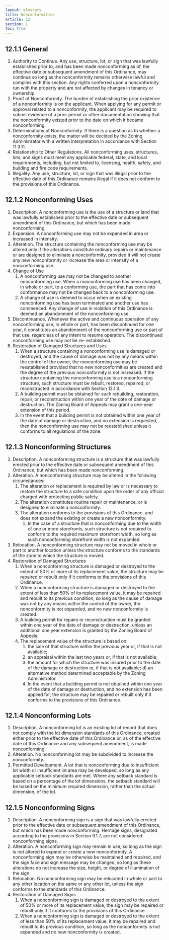 ```yaml
---
layout: glossary
title: Nonconformities
article: 12
section: 1
toc: true
---
```


## 12.1.1 General

1. Authority to Continue. Any use, structure, lot, or sign that was lawfully established prior to, and has been made nonconforming as of, the effective date or subsequent amendment of this Ordinance, may continue so long as the nonconformity remains otherwise lawful and
   complies with this section. Any rights conferred upon a nonconformity run with the property and are not affected by changes in tenancy or ownership.
2. Proof of Nonconformity. The burden of establishing the prior existence of a nonconformity is on
   the applicant. When applying for any permit or approval related to a nonconformity, the applicant may be required to submit evidence of a prior permit or other documentation showing that the nonconformity existed prior to the date on which it became nonconforming.
3. Determinations of Nonconformity. If there is a question as to whether a nonconformity exists, the matter will be decided by the Zoning Administrator with a written interpretation in accordance with Section 11.3.11.
4. Relationship to Other Regulations. All nonconforming uses, structures, lots, and signs must meet any applicable federal, state, and local requirements, including, but not limited to, licensing, health, safety, and building and fire code requirements.
5. Illegality. Any use, structure, lot, or sign that was illegal prior to the effective date of this Ordinance remains illegal if it does not conform to the provisions of this Ordinance.

## 12.1.2 Nonconforming Uses

1. Description. A nonconforming use is the use of a structure or land that was lawfully established prior to the effective date or subsequent amendment of this Ordinance, but which has been made nonconforming.
2. Expansion. A nonconforming use may not be expanded in area or increased in intensity.
3. Alteration. The structure containing the nonconforming use may be altered only if the alterations constitute ordinary repairs or maintenance or are designed to eliminate a
   nonconformity, provided it will not create any new nonconformity or increase the area or intensity of a nonconforming use.
4. Change of Use
   1. A nonconforming use may not be changed to another nonconforming use. When a nonconforming use has been changed, in whole or part, to a conforming use, the part that has come into conformance may not be changed back to a nonconforming use.
   2. A change of use is deemed to occur when an existing nonconforming use has been terminated and another use has commenced. Any change of use in violation of this Ordinance is deemed an abandonment of the nonconforming use.
5. Discontinuance. Whenever the active and continuous operation of any nonconforming use, in whole or part, has been discontinued for one year, it constitutes an abandonment of the nonconforming use or part of that use,
   regardless of any intent to resume operation. The discontinued nonconforming use may not be re- established.
6. Restoration of Damaged Structures and Uses
   1. When a structure containing a nonconforming use is damaged or destroyed, and the cause of damage was not by any means within the control of the owner, the nonconforming use may be reestablished provided that no new nonconformities are created and the degree of the previous nonconformity is not increased. If the structure containing the nonconforming use is a nonconforming structure, such structure must be rebuilt, restored, repaired, or reconstructed in accordance with Section 12.1.3.
   2. A building permit must be obtained for such rebuilding, restoration, repair, or reconstruction within one year of the date of damage or destruction. The Zoning Board of Appeals may grant a one-year extension of this period.
   3. In the event that a building permit is not obtained within one year of the date of damage or destruction, and no extension is requested, then the nonconforming use may not be reestablished unless it conforms to all regulations of the zone.

## 12.1.3 Nonconforming Structures

1. Description. A nonconforming structure is a structure that was lawfully erected prior to the effective date or subsequent amendment of this Ordinance, but which has been made nonconforming.
2. Alteration. A nonconforming structure may be altered in the following circumstances:
   1. The alteration or replacement is required by law or is necessary to restore the structure to a safe condition upon the order of any official charged with protecting public safety.
   2. The alteration constitutes routine repair or maintenance, or is designed to eliminate a nonconformity.
   3. The alteration conforms to the provisions of this Ordinance, and does not expand the existing or create a new nonconformity.
      1. In the case of a structure that is nonconforming due to the width of one or more storefronts, such structure is not required to conform to the required maximum storefront width, so long as such nonconforming storefront width is not expanded.
3. Relocation. A nonconforming structure may not be moved in whole or part to another location unless the structure conforms to the standards of the zone to which the structure is moved.
4. Restoration of Damaged Structures
   1. When a nonconforming structure is damaged or destroyed to the extent of 50% or more of its replacement value, the structure may be repaired or rebuilt only if it conforms to the provisions of this Ordinance.
   2. When a nonconforming structure is damaged or destroyed to the extent of less than 50% of its replacement value, it may be repaired and rebuilt to its previous condition, so long as the cause of damage was not by any means within the control of the owner, the nonconformity is not expanded, and no new nonconformity is created.
   3. A building permit for repairs or reconstruction must be granted within one year of the date of damage or destruction, unless an additional one year extension is granted by the Zoning Board of Appeals.
   4. The replacement value of the structure is based on:
      1. the sale of that structure within the previous year or, if that is not available;
      2. an appraisal within the last two years or, if that is not available;
      3. the amount for which the structure was insured prior to the date of the damage or destruction or, if that is not available; d) an alternative method determined acceptable by the Zoning Administrator.
      4. In the event that a building permit is not obtained within one year of the date of damage or destruction, and no extension has been applied for, the structure may be repaired or rebuilt only if it conforms to the provisions of this Ordinance.

## 12.1.4 Nonconforming Lots

1. Description. A nonconforming lot is an existing lot of record that does not comply with the lot dimension standards of this Ordinance, created either prior to the effective date of this Ordinance or, as of the effective date of this Ordinance
   and any subsequent amendment, is made nonconforming.
2. Alteration. No nonconforming lot may be subdivided to increase the nonconformity.
3. Permitted Development. A lot that is nonconforming due to insufficient lot width or insufficient lot area may be developed, so long as any applicable setback standards are met. Where any setback standard is based on a percentage of the lot dimensions, the setback standard will be based on the minimum required dimension, rather than the actual dimension, of the lot.

## 12.1.5 Nonconforming Signs

1. Description. A nonconforming sign is a sign that was lawfully erected prior to the effective date or subsequent amendment of this Ordinance, but which has been made nonconforming. Heritage signs, designated according to the provisions in Section 9.1.7, are not considered nonconforming signs.
2. Alteration. A nonconforming sign may remain in use, so long as the sign is not altered to expand or create a new nonconformity. A nonconforming sign may be otherwise be maintained and repaired, and the sign face and sign message may be changed, so long as these alterations do not increase the size, height, or degree of illumination of the sign.
3. Relocation. No nonconforming sign may be relocated in whole or part to any other location on the same or any other lot, unless the sign conforms to the standards of this Ordinance.
4. Restoration of Damaged Signs
   1. When a nonconforming sign is damaged or destroyed to the extent of 50% or more of its replacement value, the sign may be repaired or rebuilt only if it conforms to the provisions of this Ordinance.
   2. When a nonconforming sign is damaged or destroyed to the extent of less than 50% of its replacement value, it may be repaired and rebuilt to its previous condition, so long as the nonconformity is not expanded and no new nonconformity is created.

